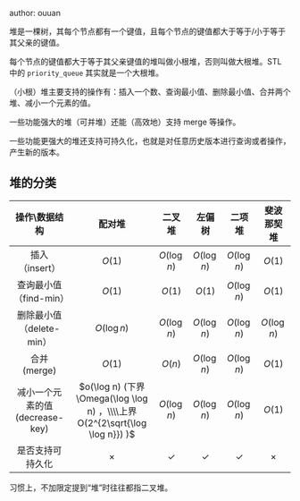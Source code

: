 author: ouuan

堆是一棵树，其每个节点都有一个键值，且每个节点的键值都大于等于/小于等于其父亲的键值。

每个节点的键值都大于等于其父亲键值的堆叫做小根堆，否则叫做大根堆。STL 中的 `priority_queue` 其实就是一个大根堆。

（小根）堆主要支持的操作有：插入一个数、查询最小值、删除最小值、合并两个堆、减小一个元素的值。

一些功能强大的堆（可并堆）还能（高效地）支持 merge 等操作。

一些功能更强大的堆还支持可持久化，也就是对任意历史版本进行查询或者操作，产生新的版本。

## 堆的分类

|         操作\\数据结构        |                                    配对堆                                    |       二叉堆      |       左偏树      |       二项堆      |     斐波那契堆     |
| :---------------------: | :-----------------------------------------------------------------------: | :------------: | :------------: | :------------: | :-----------: |
|        插入（insert）       |                                   $O(1)$                                  |   $O(\log n)$  |   $O(\log n)$  |     $O(\log n)$     |     $O(1)$    |
|     查询最小值（find-min）     |                                   $O(1)$                                  |     $O(1)$     |     $O(1)$     |   $O(\log n)$  |     $O(1)$    |
|    删除最小值（delete-min）    |                                $O(\log n)$                                |   $O(\log n)$  |   $O(\log n)$  |   $O(\log n)$  |  $O(\log n)$  |
|        合并 (merge)       |                                   $O(1)$                                  |     $O(n)$     |   $O(\log n)$  |   $O(\log n)$  |     $O(1)$    |
| 减小一个元素的值 (decrease-key) |  $o(\log n) (下界\Omega(\log \log n) ，\\\\上界 O(2^{2\sqrt{\log \log n}}) )$  |   $O(\log n)$  |   $O(\log n)$  |   $O(\log n)$  |     $O(1)$    |
|         是否支持可持久化        |                                  $\times$                                 |  $\checkmark$  |  $\checkmark$  |  $\checkmark$  |    $\times$   |

习惯上，不加限定提到“堆”时往往都指二叉堆。
